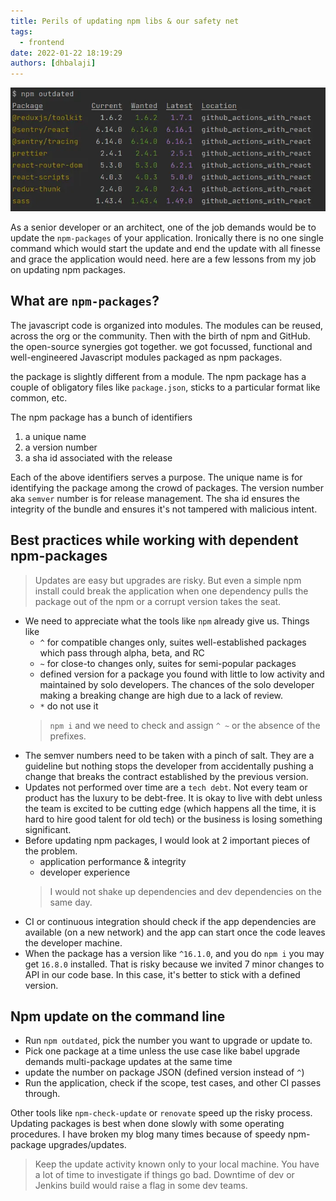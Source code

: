 ```yaml
---
title: Perils of updating npm libs & our safety net
tags:
  - frontend
date: 2022-01-22 18:19:29
authors: [dhbalaji]
---
```


![Do npm update](./assets/npm-update.webp)

As a senior developer or an architect, one of the job demands would be to update the `npm-packages` of your application. Ironically there is no one single command which would start the update and end the update with all finesse and grace the application would need. here are a few lessons from my job on updating npm packages.

<!-- truncate -->
 
## What are `npm-packages`?

The javascript code is organized into modules. The modules can be reused, across the org or the community. Then with the birth of npm and GitHub. the open-source synergies got together. we got focussed, functional and well-engineered Javascript modules packaged as npm packages.

the package is slightly different from a module. The npm package has a couple of obligatory files like `package.json`, sticks to a particular format like common, etc.

The npm package has a bunch of identifiers

1. a unique name
2. a version number
3. a sha id associated with the release

Each of the above identifiers serves a purpose. The unique name is for identifying the package among the crowd of packages. The version number aka `semver` number is for release management. The sha id ensures the integrity of the bundle and ensures it's not tampered with malicious intent.

## Best practices while working with dependent npm-packages

> Updates are easy but upgrades are risky. But even a simple npm install could break the application when one dependency pulls the package out of the npm or a corrupt version takes the seat.

- We need to appreciate what the tools like `npm` already give us. Things like 
  - `^` for compatible changes only, suites well-established packages which pass through alpha, beta, and RC
  - `~` for close-to changes only, suites for semi-popular packages
  - defined version for a package you found with little to low activity and maintained by solo developers. The chances of the solo developer making a breaking change are high due to a lack of review.
  - `*` do not use it
  > `npm i` and we need to check and assign `^ ~` or the absence of the prefixes.
- The semver numbers need to be taken with a pinch of salt. They are a guideline but nothing stops the developer from accidentally pushing a change that breaks the contract established by the previous version.
- Updates not performed over time are a `tech debt`. Not every team or product has the luxury to be debt-free. It is okay to live with debt unless the team is excited to be cutting edge (which happens all the time, it is hard to hire good talent for old tech) or the business is losing something significant.
- Before updating npm packages, I would look at 2 important pieces of the problem.
  - application performance & integrity
  - developer experience
  > I would not shake up dependencies and dev dependencies on the same day.
- CI or continuous integration should check if the app dependencies are available (on a new network) and the app can start once the code leaves the developer machine.
- When the package has a version like `^16.1.0`, and you do `npm i` you may get `16.8.0` installed. That is risky because we invited 7 minor changes to API in our code base. In this case, it's better to stick with a defined version.

## Npm update on the command line

- Run `npm outdated`, pick the number you want to upgrade or update to.
- Pick one package at a time unless the use case like babel upgrade demands multi-package updates at the same time
- update the number on package JSON (defined version instead of `^`)
- Run the application, check if the scope, test cases, and other CI passes through.

Other tools like `npm-check-update` or `renovate` speed up the risky process. Updating packages is best when done slowly with some operating procedures. I have broken my blog many times because of speedy npm-package upgrades/updates.

> Keep the update activity known only to your local machine. You have a lot of time to investigate if things go bad. Downtime of dev or Jenkins build would raise a flag in some dev teams.